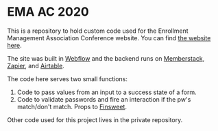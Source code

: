 # EMA AC 2020

This is a repository to hold custom code used for the Enrollment Management Association Conference website. You can find [the website here](https://ac.enrollment.org/).

The site was built in [Webflow](https://webflow.com) and the backend runs on [Memberstack](https://www.memberstack.io/), [Zapier](https://zapier.com), and [Airtable](https://airtable.com).

The code here serves two small functions:

1. Code to pass values from an input to a success state of a form. 
2. Code to validate passwords and fire an interaction if the pw's match/don't match. Props to [Finsweet](https://www.finsweethacks.com/34).

Other code used for this project lives in the private repository. 